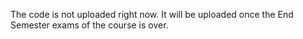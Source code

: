 The code is not uploaded right now. It will be uploaded once the End Semester exams of the course is over.
